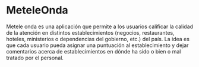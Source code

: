 # MeteleOnda
Metele onda es una aplicación que permite a los usuarios calificar la calidad de la atención en distintos establecimientos (negocios, restaurantes, hoteles, ministerios o dependencias del gobierno, etc.) del país. La idea es que cada usuario pueda asignar una puntuación al establecimiento y dejar comentarios acerca de establecimientos en dónde ha sido o bien o mal tratado por el personal.
